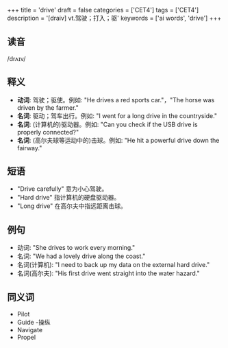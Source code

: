 +++
title = 'drive'
draft = false
categories = ['CET4']
tags = ['CET4']
description = '[draiv] vt.驾驶；打入；驱'
keywords = ['ai words', 'drive']
+++

## 读音
/drʌɪv/

## 释义
- **动词**: 驾驶；驱使。例如: "He drives a red sports car."，"The horse was driven by the farmer."
- **名词**: 驱动；驾车出行。例如: "I went for a long drive in the countryside."
- **名词**: (计算机的)驱动器。例如: "Can you check if the USB drive is properly connected?"
- **名词**: (高尔夫球等运动中的)击球。例如: "He hit a powerful drive down the fairway."

## 短语
- "Drive carefully" 意为小心驾驶。
- "Hard drive" 指计算机的硬盘驱动器。
- "Long drive" 在高尔夫中指远距离击球。

## 例句
- 动词: "She drives to work every morning."
- 名词: "We had a lovely drive along the coast."
- 名词(计算机): "I need to back up my data on the external hard drive."
- 名词(高尔夫): "His first drive went straight into the water hazard."

## 同义词
- Pilot
- Guide
-操纵
- Navigate
- Propel
